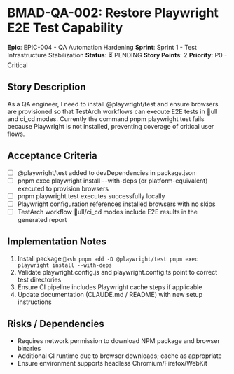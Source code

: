 # BMAD-QA-002: Restore Playwright E2E Test Capability

**Epic**: EPIC-004 - QA Automation Hardening
**Sprint**: Sprint 1 - Test Infrastructure Stabilization
**Status**: ⏳ PENDING
**Story Points**: 2
**Priority**: P0 - Critical

## Story Description

As a QA engineer, I need to install @playwright/test and ensure browsers are provisioned so that TestArch workflows can execute E2E tests in ull and ci_cd modes. Currently the command pnpm playwright test fails because Playwright is not installed, preventing coverage of critical user flows.

## Acceptance Criteria

- [ ] @playwright/test added to devDependencies in package.json
- [ ] pnpm exec playwright install --with-deps (or platform-equivalent) executed to provision browsers
- [ ] pnpm playwright test executes successfully locally
- [ ] Playwright configuration references installed browsers with no skips
- [ ] TestArch workflow ull/ci_cd modes include E2E results in the generated report

## Implementation Notes

1. Install package
   `ash
   pnpm add -D @playwright/test
   pnpm exec playwright install --with-deps
   `
2. Validate playwright.config.js and playwright.config.ts point to correct test directories
3. Ensure CI pipeline includes Playwright cache steps if applicable
4. Update documentation (CLAUDE.md / README) with new setup instructions

## Risks / Dependencies

- Requires network permission to download NPM package and browser binaries
- Additional CI runtime due to browser downloads; cache as appropriate
- Ensure environment supports headless Chromium/Firefox/WebKit
